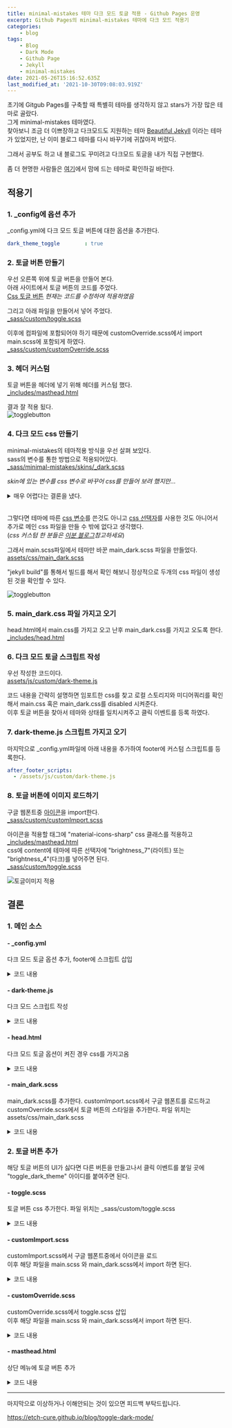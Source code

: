 ```yaml
---
title: minimal-mistakes 테마 다크 모드 토글 적용 - Github Pages 운영
excerpt: Github Pages의 minimal-mistakes 테마에 다크 모드 적용기
categories:
    - blog
tags:
    - Blog
    - Dark Mode
    - Github Page
    - Jekyll
    - minimal-mistakes
date: 2021-05-26T15:16:52.635Z
last_modified_at: '2021-10-30T09:08:03.919Z'
---
```


초기에 Gitgub Pages를 구축할 때 특별히 테마를 생각하지 않고 stars가 가장 많은 테마로 골랐다.  
그게 minimal-mistakes 테마였다.  
찾아보니 조금 더 이쁘장하고 다크모드도 지원하는 테마 [Beautiful Jekyll](https://beautifuljekyll.com/) 이라는 테마가 있었지만, 난 이미 블로그 테마를 다시 바꾸기에 귀찮아져 버렸다.  

그래서 공부도 하고 내 블로그도 꾸미려고 다크모드 토글을 내가 직접 구현했다.  

좀 더 현명한 사람들은 [여기](https://jekyllthemes.io/free)에서 맘에 드는 테마로 확인하길 바란다.  

## 적용기

### 1. _config에 옵션 추가

_config.yml에 다크 모드 토글 버튼에 대한 옵션을 추가한다.

```yml
dark_theme_toggle        : true
```

### 2. 토글 버튼 만들기

우선 오른쪽 위에 토글 버튼을 만들어 본다.  
아래 사이트에서 토글 버튼의 코드를 주었다.  
[Css 토글 버튼](https://codepen.io/mallendeo/pen/eLIiG)
*현재는 코드를 수정하여 적용하였음*

그리고 아래 파일을 만들어서 넣어 주었다.  
[_sass/custom/toggle.scss](#--togglescss)

이후에 컴파일에 포함되어야 하기 때문에 customOverride.scss에서 import main.scss에 포함되게 하였다.  
[_sass/custom/customOverride.scss](#--customoverridescss)

### 3. 헤더 커스텀

토글 버튼을 헤더에 넣기 위해 헤더를 커스텀 했다.  
[_includes/masthead.html](#--mastheadhtml)

결과 잘 적용 됬다.  
![togglebutton](/assets/image/2021-05-27-toggle-dark-mode/20210529_124250.png)

### 4. 다크 모드 css 만들기

minimal-mistakes의 테마적용 방식을 우선 살펴 보있다.  
sass의 변수를 통한 방법으로 적용되어있다.  
[_sass/minimal-mistakes/skins/_dark.scss](https://github.com/etch-cure/etch-cure.github.io/blob/a11415e8d8b0b55ef363aa21343aabaeb2b186cf/_sass/minimal-mistakes/skins/_dark.scss)

*skin에 있는 변수를 css 변수로 바꾸어 css를 만들어 보려 했지만...*
<details>
<summary>매우 어렵다는 결론을 냈다.</summary>
<div markdown="1">
스킨파일의 색깔 변수를 @mixin을 통해 scss변수를 override해서 css 변수로 바꾸어보았지만  
목표:
```scss
// _dark.scss
$background-color: #252a34 !default;
// @mixin을 통한 결과
[data-theme="dark"] {
    --mh-background-color: #123456;
}
$background-color: var(--mh-background-color) !global;
// _variable.scss의 !default 변수 무시
$background-color: #fff !default;
```

minimal-mistakes내부에서 색깔 함수(ex. mix, red...)를 사용하고 있다.  
*이거 해보려고 삽질했다... 덕분에 scss를 공부하긴 했다.*
</div>
</details>
<br>

그렇다면 테마에 따른 [css 변수](https://developer.mozilla.org/ko/docs/Web/CSS/Using_CSS_custom_properties)를 쓴것도 아니고 [css 선택자](https://developer.mozilla.org/ko/docs/Web/CSS/:root)를 사용한 것도 아니어서
추가로 메인 css 파일을 만들 수 밖에 없다고 생각했다.  
(*css 커스텀 한 분들은 [이분 블로그](https://github.com/habijung/habijung.github.io)참고하세요*)  

그래서 main.scss파일에서 테마만 바꾼 main_dark.scss 파일을 만들었다.  
[assets/css/main_dark.scss](#--main_darkscss)

"jekyll build"를 통해서 빌드를 해서 확인 해보니 정상적으로 두개의 css 파일이 생성된 것을 확인할 수 있다.  

![togglebutton](/assets/image/2021-05-27-toggle-dark-mode/20210529_131709.png)

### 5. main_dark.css 파일 가지고 오기

head.html에서 main.css를 가지고 오고 난후 main_dark.css를 가지고 오도록 한다.  
[_includes/head.html](#--headhtml)

### 6. 다크 모드 토글 스크립트 작성

우선 작성한 코드이다.  
[assets/js/custom/dark-theme.js](#--dark-themejs)

코드 내용을 간략히 설명하면 임포트한 css를 찾고 로컬 스토리지와 미디어쿼리를 확인해서
main.css 혹은 main_dark.css를 disabled 시켜준다.  
이후 토글 버튼을 찾아서 테마와 상태를 일치시켜주고 클릭 이벤트를 등록 하였다.  

### 7. dark-theme.js 스크립트 가지고 오기

마지막으로 _config.yml파일에 아래 내용을 추가하여 footer에 커스텀 스크립트를 등록한다.

```yml
after_footer_scripts:
  - /assets/js/custom/dark-theme.js
```

### 8. 토글 버튼에 이미지 로드하기

구글 웹폰트중 [아이콘](https://fonts.google.com/icons)을 import한다.  
[_sass/custom/customImport.scss](#--customimportscss)

아이콘을 적용할 태그에 "material-icons-sharp" css 클래스를 적용하고  
[_includes/masthead.html](#--mastheadhtml)  
css에 content에 테마에 따른 선택자에 "brightness_7"(라이트) 또는 "brightness_4"(다크)를 넣어주면 된다.  
[_sass/custom/toggle.scss](#--togglescss)

![토글이미지 적용](/assets/image/2021-05-27-toggle-dark-mode/20211030_171655.png)

## 결론

### 1. 메인 소스

#### - _config.yml

다크 모드 토글 옵션 추가, footer에 스크립트 삽입  

<details>
<summary>코드 내용</summary>
<div markdown="1">

```yml
# _config.yml
dark_theme_toggle        : true # 다크 모드 토글 기능 추가
after_footer_scripts:
  - /assets/js/custom/dark-theme.js
```

</div>
</details>

#### - dark-theme.js

다크 모드 스크립트 작성  

<details>
<summary>코드 내용</summary>
<div markdown="1">

```js
/* assets/js/custom/dark-theme.js */
const defaultTheme = [...document.styleSheets].find(style => /(main.css)$/.test(style.href));
const darkTheme = [...document.styleSheets].find(style => /(main_dark.css)$/.test(style.href));
let setDarkMode = (isDark) => {
    darkTheme.disabled = isDark !== true;
    defaultTheme.disabled = isDark === true;
    localStorage.setItem('theme', isDark ? 'dark' : 'default');
}
if (darkTheme) {
    let currentTheme = localStorage.getItem('theme');
    let isDarkMode = false;
    if (currentTheme) {
        isDarkMode = currentTheme === 'dark';
    } else {
        isDarkMode = matchMedia('(prefers-color-scheme: dark)').matches;
    }
    setDarkMode(isDarkMode);
    let toggleThemeBtn = document.getElementById("toggle_dark_theme")
    if (toggleThemeBtn) {
        toggleThemeBtn.checked = isDarkMode
    }
    let changeTheme = (e) => {
        setDarkMode(e.target.checked);
    }
    toggleThemeBtn.addEventListener('click', changeTheme)
}
```

</div>
</details>

#### - head.html

다크 모드 토글 옵션이 켜진 경우 css를 가지고옴  

<details>
<summary>코드 내용</summary>
<div markdown="1">

```md
<!-- For all browsers -->
<link rel="stylesheet" href="{{ '/assets/css/main.css' | relative_url }}">
<!-- darkmode css -->
{% raw %}{% if site.dark_theme_toggle == true %}{% endraw %}
<link rel="stylesheet" href="{{ '/assets/css/main_dark.css' }}">
{% raw %}{% endif %}{% endraw %}

<!-- ... -->
```

</div>
</details>

#### - main_dark.scss

main_dark.scss를 추가한다. customImport.scss에서 구글 웹폰트를 로드하고 customOverride.scss에서 토글 버튼의 스타일을 추가한다.  파일 위치는 assets/css/main_dark.scss  

<details>
<summary>코드 내용</summary>
<div markdown="1">

```scss
---
# Only the main Sass file needs front matter (the dashes are enough)
---
@charset "utf-8";
@import "custom/customImport.scss";
@import "minimal-mistakes/skins/{{ 'dark' }}";
@import "minimal-mistakes"; // main partials
@import "custom/customOverride.scss";
```

</div>
</details>

### 2. 토글 버튼 추가

해당 토글 버튼의 UI가 싫다면 다른 버튼을 만들고나서 클릭 이벤트를 붙일 곳에 "toggle_dark_theme" 아이디를 붙여주면 된다.  

#### - toggle.scss

토글 버튼 css 추가한다. 파일 위치는 _sass/custom/toggle.scss  

<details>
<summary>코드 내용</summary>
<div markdown="1">

```scss
.mh_toogle {
    display: none;
    + .mh_toggle_btn {
        box-sizing: border-box;
        outline: 0;
        display: block;
        width: 3em;
        height: 1.5em;
        position: relative;
        cursor: pointer;
        user-select: none;
        border-radius: 1.5em;
        padding: 2px;
        transition: all 0.4s ease;
        font-size: 1em;
        &:after {
            position: relative;
            display: flex;
            justify-content: center;
            align-items: center;
            width: 50%;
            height: 100%;
            border-radius: 50%;
            transition: all 0.4s ease;
            color: gray;
            background: white;
        }
        background: lightgray;
        &:after {
            left: 0;
            content: "brightness_7";
        }
    }
    &:checked + .mh_toggle_btn {
        background: gray;
        &:after {
            left: 50%;
            content: "brightness_4";
        }
    }
}
```

</div>
</details>

#### - customImport.scss

customImport.scss에서 구글 웹폰트중에서 아이콘을 로드  
이후 해당 파일을 main.scss 와 main_dark.scss에서 import 하면 된다.  
<details>
<summary>코드 내용</summary>
<div markdown="1">

```scss
/* font */
@import url('https://fonts.googleapis.com/css?family=Nanum+Gothic');
@import url('https://fonts.googleapis.com/icon?family=Material+Icons+Sharp');
```

</div>
</details>

#### - customOverride.scss

customOverride.scss에서 toggle.scss 삽입  
이후 해당 파일을 main.scss 와 main_dark.scss에서 import 하면 된다.  
<details>
<summary>코드 내용</summary>
<div markdown="1">

```scss
@import "./toggle.scss";
@import "./summary.scss";
/* ... */
```

</div>
</details>

#### - masthead.html

상단 메뉴에 토글 버튼 추가

<details>
<summary>코드 내용</summary>
<div markdown="1">

```md

<!-- ... -->

{% raw %}{% if site.search == true %}{% endraw %}
<button class="search__toggle" type="button">
    <span class="visually-hidden">{% raw %}{{ site.data.ui-text[site.locale].search_label | default: "Toggle search" }}{% endraw %}</span>
    <svg class="icon" width="16" height="16" xmlns="http://www.w3.org/2000/svg" viewBox="0 0 15.99 16">
    <path d="M15.5,13.12L13.19,10.8a1.69,1.69,0,0,0-1.28-.55l-0.06-.06A6.5,6.5,0,0,0,5.77,0,6.5,6.5,0,0,0,2.46,11.59a6.47,6.47,0,0,0,7.74.26l0.05,0.05a1.65,1.65,0,0,0,.5,1.24l2.38,2.38A1.68,1.68,0,0,0,15.5,13.12ZM6.4,2A4.41,4.41,0,1,1,2,6.4,4.43,4.43,0,0,1,6.4,2Z" transform="translate(-.01)"></path>
    </svg>
</button>
{% raw %}{% endif %}{% endraw %}
<!-- 다크 모드 토글 버튼 -->
{% raw %}{% if site.dark_theme_toggle == true %}{% endraw %}
<input id="toggle_dark_theme" class="mh_toogle" type="checkbox">
<label for="toggle_dark_theme" class="material-icons-sharp mh_toggle_btn"></label>
{% raw %}{% endif %}{% endraw %}
<button class="greedy-nav__toggle hidden" type="button">
    <span class="visually-hidden">{% raw %}{{ site.data.ui-text[site.locale].menu_label | default: "Toggle menu" }}{% endraw %}</span>
    <div class="navicon"></div>
</button>

<!-- ... -->
```

</div>
</details>

---

마지막으로 이상하거나 이해안되는 것이 있으면 피드백 부탁드립니다.

https://etch-cure.github.io/blog/toggle-dark-mode/
